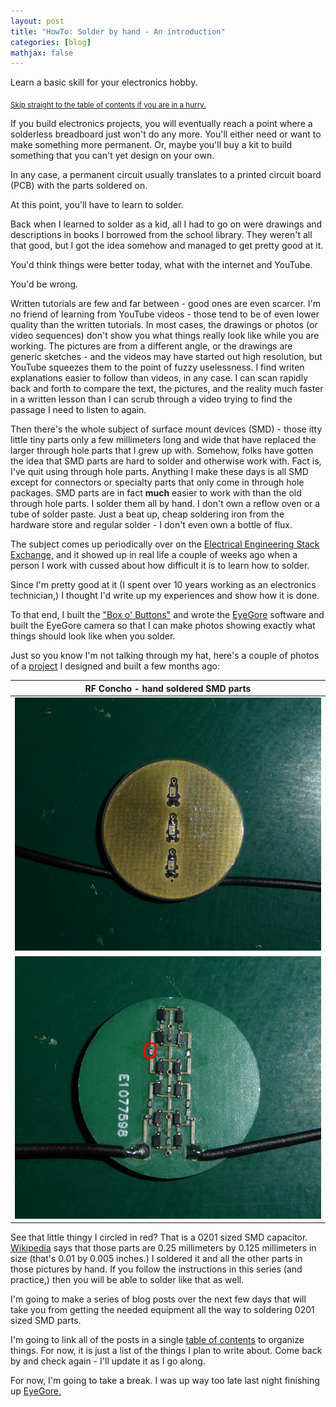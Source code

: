 ```yaml
---
layout: post
title: "HowTo: Solder by hand - An introduction"
categories: [blog]
mathjax: false
---
```

Learn a basic skill for your electronics hobby.

<sub>[Skip straight to the table of contents if you are in a hurry.](howtosolder-toc)</sub>

If you build electronics projects, you will eventually reach a point where a solderless breadboard just won't do any more.  You'll either need or want to make something more permanent. Or, maybe you'll buy a kit to build something that you can't yet design on your own.

In any case, a permanent circuit usually translates to a printed circuit board (PCB) with the parts soldered on.

At this point, you'll have to learn to solder.

Back when I learned to solder as a kid, all I had to go on were drawings and descriptions in books I borrowed from the school library.  They weren't all that good, but I got the idea somehow and managed to get pretty good at it.

You'd think things were better today, what with the internet and YouTube.

You'd be wrong.

Written tutorials are few and far between - good ones are even scarcer.  I'm no friend of learning from YouTube videos - those tend to be of even lower quality than the written tutorials.  In most cases, the drawings or photos (or video sequences) don't show you what things really look like while you are working.  The pictures are from a different angle, or the drawings are generic sketches - and the videos may have started out high resolution, but YouTube squeezes them to the point of fuzzy uselessness.  I find writen explanations easier to follow than videos, in any case.  I can scan rapidly back and forth to compare the text, the pictures, and the reality much faster in a written lesson than I can scrub through a video trying to find the passage I need to listen to again.

Then there's the whole subject of surface mount devices (SMD) - those itty little tiny parts only a few millimeters long and wide that have replaced the larger through hole parts that I grew up with.  Somehow, folks have gotten the idea that SMD parts are hard to solder and otherwise work with.  Fact is, I've quit using through hole parts.  Anything I make these days is all SMD except for connectors or specialty parts that only come in through hole packages.  SMD parts are in fact **much** easier to work with than the old through hole parts.  I solder them all by hand.  I don't own a reflow oven or a tube of solder paste.  Just a beat up, cheap soldering iron from the hardware store and regular solder - I don't even own a bottle of flux.

The subject comes up periodically over on the [Electrical Engineering Stack Exchange,](https://electronics.stackexchange.com/) and it showed up in real life a couple of weeks ago when a person I work with cussed about how difficult it is to learn how to solder.

Since I'm pretty good at it (I spent over 10 years working as an electronics technician,) I thought I'd write up my experiences and show how it is done.

To that end, I built the ["Box o' Buttons"](boxobuttons) and wrote the [EyeGore](eyegore) software and built the EyeGore camera so that I can make photos showing exactly what things should look like when you solder.

Just so you know I'm not talking through my hat, here's a couple of photos of a [project](1-hatband) I designed and built a few months ago:

|RF Concho - hand soldered SMD parts|
|-----------------------------------|
|![RF Concho front](/assets/2020-02-01-howtosolder/conchofront.jpg)|
|![RF Concho back](/assets/2020-02-01-howtosolder/conchoback.jpg)|


See that little thingy I circled in red?  That is a 0201 sized SMD capacitor.  [Wikipedia](https://en.wikipedia.org/wiki/Surface-mount_technology#Rectangular_passive_components) says that those parts are 0.25 millimeters by 0.125 millimeters in size (that's 0.01 by 0.005 inches.)  I soldered it and all the other parts in those pictures by hand.  If you follow the instructions in this series (and practice,) then you will be able to solder like that as well.

I'm going to make a series of blog posts over the next few days that will take you from getting the needed equipment all the way to soldering 0201 sized SMD parts.

I'm going to link all of the posts in a single [table of contents](howtosolder-toc) to organize things.  For now, it is just a list of the things I plan to write about.  Come back by and check again - I'll update it as I go along.

For now, I'm going to take a break.  I was up way too late last night finishing up [EyeGore.](eyegore)
